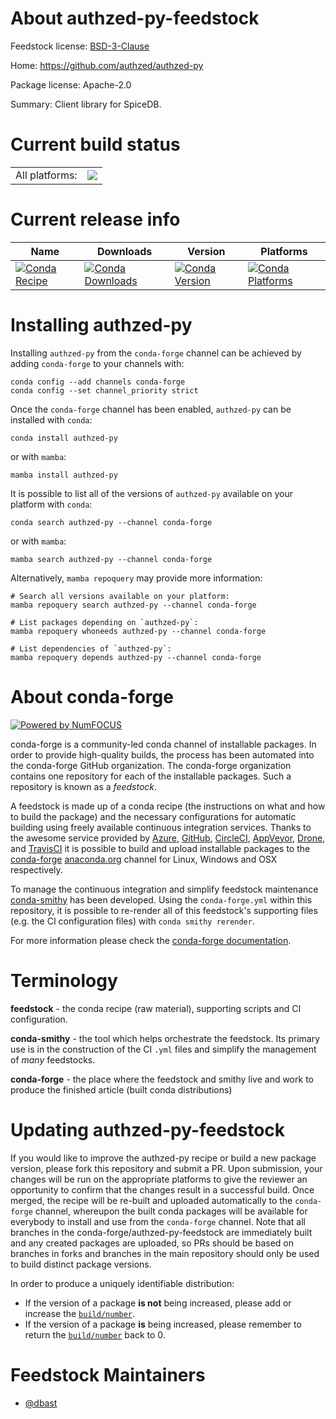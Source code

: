 About authzed-py-feedstock
==========================

Feedstock license: [BSD-3-Clause](https://github.com/conda-forge/authzed-py-feedstock/blob/main/LICENSE.txt)

Home: https://github.com/authzed/authzed-py

Package license: Apache-2.0

Summary: Client library for SpiceDB.

Current build status
====================


<table><tr><td>All platforms:</td>
    <td>
      <a href="https://dev.azure.com/conda-forge/feedstock-builds/_build/latest?definitionId=25764&branchName=main">
        <img src="https://dev.azure.com/conda-forge/feedstock-builds/_apis/build/status/authzed-py-feedstock?branchName=main">
      </a>
    </td>
  </tr>
</table>

Current release info
====================

| Name | Downloads | Version | Platforms |
| --- | --- | --- | --- |
| [![Conda Recipe](https://img.shields.io/badge/recipe-authzed--py-green.svg)](https://anaconda.org/conda-forge/authzed-py) | [![Conda Downloads](https://img.shields.io/conda/dn/conda-forge/authzed-py.svg)](https://anaconda.org/conda-forge/authzed-py) | [![Conda Version](https://img.shields.io/conda/vn/conda-forge/authzed-py.svg)](https://anaconda.org/conda-forge/authzed-py) | [![Conda Platforms](https://img.shields.io/conda/pn/conda-forge/authzed-py.svg)](https://anaconda.org/conda-forge/authzed-py) |

Installing authzed-py
=====================

Installing `authzed-py` from the `conda-forge` channel can be achieved by adding `conda-forge` to your channels with:

```
conda config --add channels conda-forge
conda config --set channel_priority strict
```

Once the `conda-forge` channel has been enabled, `authzed-py` can be installed with `conda`:

```
conda install authzed-py
```

or with `mamba`:

```
mamba install authzed-py
```

It is possible to list all of the versions of `authzed-py` available on your platform with `conda`:

```
conda search authzed-py --channel conda-forge
```

or with `mamba`:

```
mamba search authzed-py --channel conda-forge
```

Alternatively, `mamba repoquery` may provide more information:

```
# Search all versions available on your platform:
mamba repoquery search authzed-py --channel conda-forge

# List packages depending on `authzed-py`:
mamba repoquery whoneeds authzed-py --channel conda-forge

# List dependencies of `authzed-py`:
mamba repoquery depends authzed-py --channel conda-forge
```


About conda-forge
=================

[![Powered by
NumFOCUS](https://img.shields.io/badge/powered%20by-NumFOCUS-orange.svg?style=flat&colorA=E1523D&colorB=007D8A)](https://numfocus.org)

conda-forge is a community-led conda channel of installable packages.
In order to provide high-quality builds, the process has been automated into the
conda-forge GitHub organization. The conda-forge organization contains one repository
for each of the installable packages. Such a repository is known as a *feedstock*.

A feedstock is made up of a conda recipe (the instructions on what and how to build
the package) and the necessary configurations for automatic building using freely
available continuous integration services. Thanks to the awesome service provided by
[Azure](https://azure.microsoft.com/en-us/services/devops/), [GitHub](https://github.com/),
[CircleCI](https://circleci.com/), [AppVeyor](https://www.appveyor.com/),
[Drone](https://cloud.drone.io/welcome), and [TravisCI](https://travis-ci.com/)
it is possible to build and upload installable packages to the
[conda-forge](https://anaconda.org/conda-forge) [anaconda.org](https://anaconda.org/)
channel for Linux, Windows and OSX respectively.

To manage the continuous integration and simplify feedstock maintenance
[conda-smithy](https://github.com/conda-forge/conda-smithy) has been developed.
Using the ``conda-forge.yml`` within this repository, it is possible to re-render all of
this feedstock's supporting files (e.g. the CI configuration files) with ``conda smithy rerender``.

For more information please check the [conda-forge documentation](https://conda-forge.org/docs/).

Terminology
===========

**feedstock** - the conda recipe (raw material), supporting scripts and CI configuration.

**conda-smithy** - the tool which helps orchestrate the feedstock.
                   Its primary use is in the construction of the CI ``.yml`` files
                   and simplify the management of *many* feedstocks.

**conda-forge** - the place where the feedstock and smithy live and work to
                  produce the finished article (built conda distributions)


Updating authzed-py-feedstock
=============================

If you would like to improve the authzed-py recipe or build a new
package version, please fork this repository and submit a PR. Upon submission,
your changes will be run on the appropriate platforms to give the reviewer an
opportunity to confirm that the changes result in a successful build. Once
merged, the recipe will be re-built and uploaded automatically to the
`conda-forge` channel, whereupon the built conda packages will be available for
everybody to install and use from the `conda-forge` channel.
Note that all branches in the conda-forge/authzed-py-feedstock are
immediately built and any created packages are uploaded, so PRs should be based
on branches in forks and branches in the main repository should only be used to
build distinct package versions.

In order to produce a uniquely identifiable distribution:
 * If the version of a package **is not** being increased, please add or increase
   the [``build/number``](https://docs.conda.io/projects/conda-build/en/latest/resources/define-metadata.html#build-number-and-string).
 * If the version of a package **is** being increased, please remember to return
   the [``build/number``](https://docs.conda.io/projects/conda-build/en/latest/resources/define-metadata.html#build-number-and-string)
   back to 0.

Feedstock Maintainers
=====================

* [@dbast](https://github.com/dbast/)

